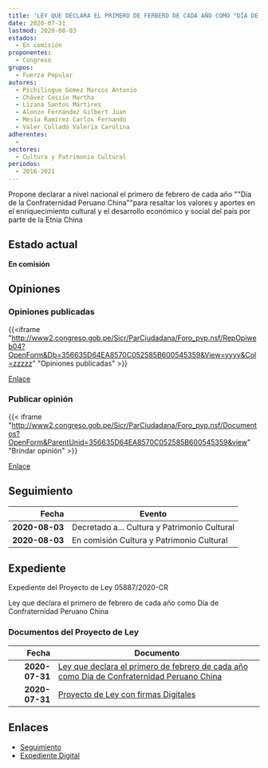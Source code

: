 ```yaml
---
title: 'LEY QUE DECLARA EL PRIMERO DE FERBERO DE CADA AÑO COMO "DÍA DE CONFRATERNIDAD PERUANO CHINA"'
date: 2020-07-31
lastmod: 2020-08-03
estados: 
  - En comisión
proponentes: 
  - Congreso
grupos: 
  - Fuerza Popular
autores: 
  - Pichilingue Gomez Marcos Antonio
  - Chávez Cossío Martha
  - Lizana Santos Mártires
  - Alonzo Fernández Gilbert Juan
  - Mesía Ramirez Carlos Fernando
  - Valer Collado Valeria Carolina
adherentes: 
  - 
sectores: 
  - Cultura y Patrimonio Cultural
periodos: 
  - 2016-2021
---
```


Propone declarar a nivel nacional el primero de febrero de cada año ""Día de la Confraternidad Peruano China""para resaltar los valores y aportes en el enriquecimiento cultural y el desarrollo económico y social del país por parte de la Etnia China


## Estado actual

**En comisión**

## Opiniones

### Opiniones publicadas

{{<iframe "http://www2.congreso.gob.pe/Sicr/ParCiudadana/Foro_pvp.nsf/RepOpiweb04?OpenForm&Db=356635D64EA8570C052585B600545359&View=yyyy&Col=zzzzz" "Opiniones publicadas" >}}

[Enlace](http://www2.congreso.gob.pe/Sicr/ParCiudadana/Foro_pvp.nsf/RepOpiweb04?OpenForm&Db=356635D64EA8570C052585B600545359&View=yyyy&Col=zzzzz)
### Publicar opinión

{{< iframe "http://www2.congreso.gob.pe/Sicr/ParCiudadana/Foro_pvp.nsf/Documentos?OpenForm&ParentUnid=356635D64EA8570C052585B600545359&view" "Brindar opinión" >}}

[Enlace](http://www2.congreso.gob.pe/Sicr/ParCiudadana/Foro_pvp.nsf/Documentos?OpenForm&ParentUnid=356635D64EA8570C052585B600545359&view)

## Seguimiento

| Fecha | Evento |
|------:|--------|
| **2020-08-03** | Decretado a... Cultura y Patrimonio Cultural|
| **2020-08-03** | En comisión Cultura y Patrimonio Cultural|


## Expediente

Expediente del Proyecto de Ley 05887/2020-CR

Ley que declara el primero de febrero de cada año como Día de Confraternidad Peruano China


### Documentos del Proyecto de Ley

| Fecha | Documento |
|------:|--------|
| **2020-07-31** | [Ley que declara el primero de febrero de cada año como Día de Confraternidad Peruano China](http://www.leyes.congreso.gob.pe/Documentos/2016_2021/Proyectos_de_Ley_y_de_Resoluciones_Legislativas/PL05887-20200731.pdf) |
| **2020-07-31** | [Proyecto de Ley con firmas Digitales](http://www.leyes.congreso.gob.pe/Documentos/2016_2021/Proyectos_de_Ley_y_de_Resoluciones_Legislativas/Proyectos_Firmas_digitales/PL05887.pdf) |

## Enlaces 

- [Seguimiento](http://www2.congreso.gob.pe/Sicr/TraDocEstProc/CLProLey2016.nsf/f7fff46988ca05b1052578e100829cc7/d3a07b7e1a1e9545052585b6006d0d83?OpenDocument)
- [Expediente Digital](http://www2.congreso.gob.pe/Sicr/TraDocEstProc/CLProLey2016.nsf/f7fff46988ca05b1052578e100829cc7/d3a07b7e1a1e9545052585b6006d0d83?OpenDocument&Click=05257FB7005EB655.eb71d0cf91d8294e05256cdf006b5706/$Body/0.1C6C)
